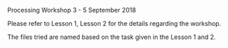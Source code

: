 Processing Workshop 3 - 5 September 2018

Please refer to Lesson 1, Lesson 2 for the details regarding the workshop.

The files tried are named based on the task given in the Lesson 1 and 2.
